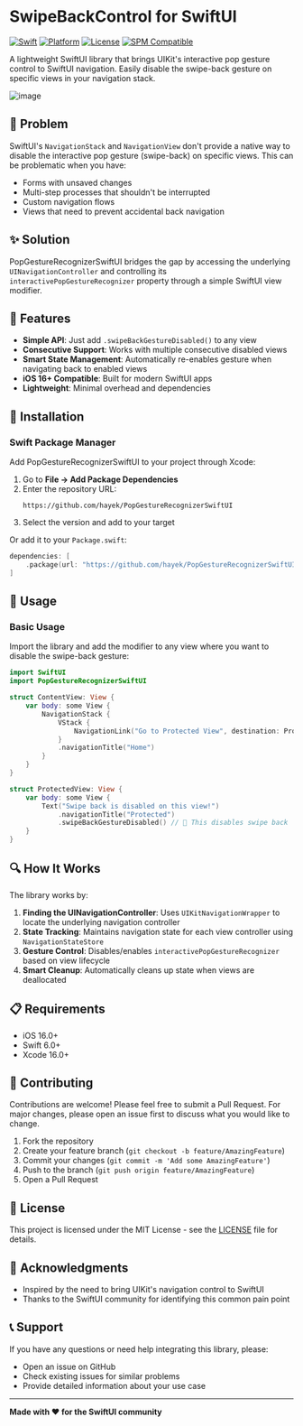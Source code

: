 # SwipeBackControl for SwiftUI

[![Swift](https://img.shields.io/badge/Swift-6.0-orange.svg)](https://swift.org)
[![Platform](https://img.shields.io/badge/Platform-iOS%2016.0+-lightgrey.svg)](https://developer.apple.com/ios/)
[![License](https://img.shields.io/badge/License-MIT-blue.svg)](LICENSE)
[![SPM Compatible](https://img.shields.io/badge/SPM-Compatible-brightgreen.svg)](https://swift.org/package-manager)

A lightweight SwiftUI library that brings UIKit's interactive pop gesture control to SwiftUI navigation. Easily disable the swipe-back gesture on specific views in your navigation stack.

![image](Image.png)

## 🎯 Problem

SwiftUI's `NavigationStack` and `NavigationView` don't provide a native way to disable the interactive pop gesture (swipe-back) on specific views. This can be problematic when you have:

- Forms with unsaved changes
- Multi-step processes that shouldn't be interrupted
- Custom navigation flows
- Views that need to prevent accidental back navigation

## ✨ Solution

PopGestureRecognizerSwiftUI bridges the gap by accessing the underlying `UINavigationController` and controlling its `interactivePopGestureRecognizer` property through a simple SwiftUI view modifier.

## 📱 Features

- **Simple API**: Just add `.swipeBackGestureDisabled()` to any view
- **Consecutive Support**: Works with multiple consecutive disabled views
- **Smart State Management**: Automatically re-enables gesture when navigating back to enabled views
- **iOS 16+ Compatible**: Built for modern SwiftUI apps
- **Lightweight**: Minimal overhead and dependencies

## 🚀 Installation

### Swift Package Manager

Add PopGestureRecognizerSwiftUI to your project through Xcode:

1. Go to **File → Add Package Dependencies**
2. Enter the repository URL:
   ```
   https://github.com/hayek/PopGestureRecognizerSwiftUI
   ```
3. Select the version and add to your target

Or add it to your `Package.swift`:

```swift
dependencies: [
    .package(url: "https://github.com/hayek/PopGestureRecognizerSwiftUI", from: "1.0.0")
]
```

## 📖 Usage

### Basic Usage

Import the library and add the modifier to any view where you want to disable the swipe-back gesture:

```swift
import SwiftUI
import PopGestureRecognizerSwiftUI

struct ContentView: View {
    var body: some View {
        NavigationStack {
            VStack {
                NavigationLink("Go to Protected View", destination: ProtectedView())
            }
            .navigationTitle("Home")
        }
    }
}

struct ProtectedView: View {
    var body: some View {
        Text("Swipe back is disabled on this view!")
            .navigationTitle("Protected")
            .swipeBackGestureDisabled() // 🎯 This disables swipe back
    }
}
```

## 🔍 How It Works

The library works by:

1. **Finding the UINavigationController**: Uses `UIKitNavigationWrapper` to locate the underlying navigation controller
2. **State Tracking**: Maintains navigation state for each view controller using `NavigationStateStore`
3. **Gesture Control**: Disables/enables `interactivePopGestureRecognizer` based on view lifecycle
4. **Smart Cleanup**: Automatically cleans up state when views are deallocated

## 📋 Requirements

- iOS 16.0+
- Swift 6.0+
- Xcode 16.0+

## 🤝 Contributing

Contributions are welcome! Please feel free to submit a Pull Request. For major changes, please open an issue first to discuss what you would like to change.

1. Fork the repository
2. Create your feature branch (`git checkout -b feature/AmazingFeature`)
3. Commit your changes (`git commit -m 'Add some AmazingFeature'`)
4. Push to the branch (`git push origin feature/AmazingFeature`)
5. Open a Pull Request

## 📄 License

This project is licensed under the MIT License - see the [LICENSE](LICENSE) file for details.

## 🙏 Acknowledgments

- Inspired by the need to bring UIKit's navigation control to SwiftUI
- Thanks to the SwiftUI community for identifying this common pain point

## 📞 Support

If you have any questions or need help integrating this library, please:

- Open an issue on GitHub
- Check existing issues for similar problems
- Provide detailed information about your use case

---

**Made with ❤️ for the SwiftUI community**
